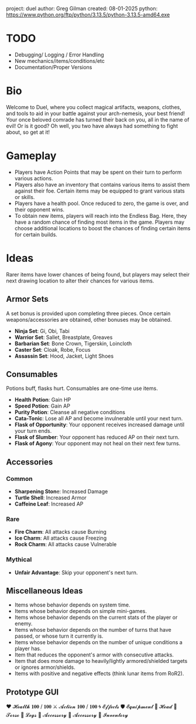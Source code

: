 project: duel
author: Greg Gilman
created: 08-01-2025
python: https://www.python.org/ftp/python/3.13.5/python-3.13.5-amd64.exe

# TODO
- Debugging/ Logging / Error Handling
- New mechanics/items/conditions/etc
- Documentation/Proper Versions

# Bio
Welcome to Duel, where you collect magical artifacts, weapons, clothes, and tools to aid in your battle against your arch-nemesis, your best friend! Your once beloved comrade has turned their back on you, all in the name of evil! Or is it good? Oh well, you two have always had something to fight about, so get at it!

# Gameplay                 
- Players have Action Points that may be spent on their turn to perform various actions.
- Players also have an inventory that contains various items to assist them against their foe. Certain items may be equipped to grant various stats or skills.
- Players have a health pool. Once reduced to zero, the game is over, and their opponent wins.
- To obtain new items, players will reach into the Endless Bag. Here, they have a random chance of finding most items in the game. Players may choose additional locations to boost the chances of finding certain items for certain builds.

# Ideas
Rarer items have lower chances of being found, but players may select their next drawing location to alter their chances for various items.

## Armor Sets
A set bonus is provided upon completing three pieces. Once certain weapons/accessories are obtained, other bonuses may be obtained.
- **Ninja Set**: Gi, Obi, Tabi
- **Warrior Set**: Sallet, Breastplate, Greaves
- **Barbarian Set**: Bone Crown, Tigerskin, Loincloth
- **Caster Set**: Cloak, Robe, Focus
- **Assassin Set**: Hood, Jacket, Light Shoes
        
## Consumables
Potions buff, flasks hurt. Consumables are one-time use items.
- **Health Potion**: Gain HP
- **Speed Potion**: Gain AP
- **Purity Potion**: Cleanse all negative conditions
- **Cata-Tonic**: Lose all AP and become invulnerable until your next turn.
- **Flask of Opportunity**: Your opponent receives increased damage until your turn ends.
- **Flask of Slumber**: Your opponent has reduced AP on their next turn.
- **Flask of Agony**: Your opponent may not heal on their next few turns.

## Accessories
### Common
- **Sharpening Ston**e: Increased Damage
- **Turtle Shell**: Increased Armor
- **Caffeine Leaf**: Increased AP

### Rare
- **Fire Charm**: All attacks cause Burning
- **Ice Charm**: All attacks cause Freezing
- **Rock Charm**: All attacks cause Vulnerable

### Mythical
- **Unfair Advantage**: Skip your opponent's next turn.

## Miscellaneous Ideas
- Items whose behavior depends on system time.
- Items whose behavior depends on simple mini-games.
- Items whose behavior depends on the current stats of the player or enemy.
- Items whose behavior depends on the number of turns that have passed, or whose turn it currently is.
- Items whose behavior depends on the number of unique conditions a player has.
- Item that reduces the opponent's armor with consecutive attacks.
- Item that does more damage to heavily/lightly armored/shielded targets or ignores armor/shields.
- Items with positive and negative effects (think lunar items from RoR2).

## Prototype GUI
❤️ 𝓗𝓮𝓪𝓵𝓽𝓱 𝟏𝟎𝟎 / 𝟏𝟎𝟎
⚔️ 𝓐𝓬𝓽𝓲𝓸𝓷 𝟏𝟎𝟎 / 𝟏𝟎𝟎
🌀 𝓔𝓯𝓯𝓮𝓬𝓽𝓼
🛡️ 𝓔𝓺𝓾𝓲𝓹𝓶𝓮𝓷𝓽
    👑 𝓗𝓮𝓪𝓭
    🎽 𝓣𝓸𝓻𝓼𝓸
    🦿 𝓛𝓮𝓰𝓼
    💍 𝓐𝓬𝓬𝓮𝓼𝓼𝓸𝓻𝔂
    💍 𝓐𝓬𝓬𝓮𝓼𝓼𝓸𝓻𝔂
👝 𝓘𝓷𝓿𝓮𝓷𝓽𝓸𝓻𝔂



